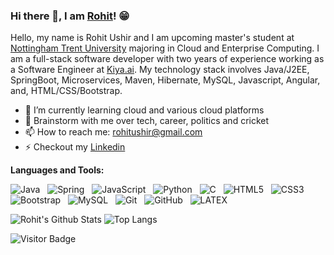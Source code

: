 ### Hi there 👋, I am [Rohit](https://www.rohitushir.in/)! 😁

Hello, my name is Rohit Ushir and I am upcoming master's student at [Nottingham Trent University](https://www.ntu.ac.uk/) majoring in Cloud and Enterprise Computing. I am a full-stack software developer with two years of experience working as a Software Engineer at [Kiya.ai](https://www.kiya.ai/). My technology stack involves Java/J2EE, SpringBoot, Microservices, Maven, Hibernate, MySQL, Javascript, Angular, and, HTML/CSS/Bootstrap.

- 🔭 I’m currently learning cloud and various cloud platforms
- 💬 Brainstorm with me over tech, career, politics and cricket 
- 📫 How to reach me: rohitushir@gmail.com
- ⚡ Checkout my [Linkedin](https://www.linkedin.com/in/rohitushir)

**Languages and Tools:** 

![Java](https://img.shields.io/badge/-Java-black?logo=java&style=social)&nbsp;&nbsp;
![Spring](https://img.shields.io/badge/-Spring%20Framework-black?logo=spring&style=social)&nbsp;&nbsp;
![JavaScript](https://img.shields.io/badge/-JavaScript-black?logo=javascript&style=social)&nbsp;&nbsp;
![Python](https://img.shields.io/badge/-Python-black?logo=Python&style=social)&nbsp;&nbsp;
![C](https://img.shields.io/badge/-C-black?logo=c&style=social)&nbsp;&nbsp;
![HTML5](https://img.shields.io/badge/-HTML5-black?logo=html5&style=social)&nbsp;&nbsp;
![CSS3](https://img.shields.io/badge/-CSS3-black?logo=css3&style=social)&nbsp;&nbsp;
![Bootstrap](https://img.shields.io/badge/-Bootstrap-black?logo=bootstrap&style=social)&nbsp;&nbsp;
![MySQL](https://img.shields.io/badge/-MySQL-black?logo=mysql&style=social)&nbsp;&nbsp;
![Git](https://img.shields.io/badge/-Git-black?logo=git&style=social)&nbsp;&nbsp;
![GitHub](https://img.shields.io/badge/-GitHub-black?logo=github&style=social)&nbsp;&nbsp;
![LATEX](https://img.shields.io/badge/-LATEX-black?logo=latex&style=social)&nbsp;&nbsp;

![Rohit's Github Stats](https://github-readme-stats.vercel.app/api?username=broogle&count_private=true&show_icons=true&include_all_commits=true)
![Top Langs](https://github-readme-stats.vercel.app/api/top-langs/?username=broogle&hide=TeX&layout=compact)

![Visitor Badge](https://visitor-badge.laobi.icu/badge?page_id=broogle.broogle)
